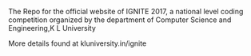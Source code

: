 The Repo for the official website of IGNITE 2017, a national level coding competition organized by the department of Computer Science and Engineering,K L University

More details found at kluniversity.in/ignite
